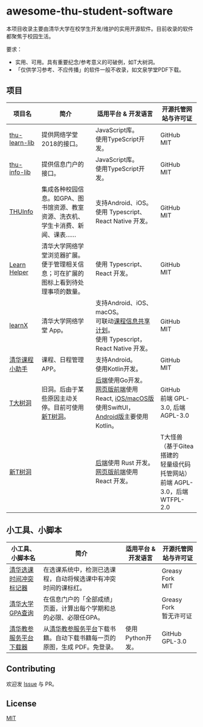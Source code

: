 # awesome-thu-student-software
本项目收录主要由清华大学在校学生开发/维护的实用开源软件。目前收录的软件都聚焦于校园生活。

要求：
* 实用、可用。具有重要纪念/参考意义的可破例，如T大树洞。
* 「仅供学习参考、不应传播」的软件一般不收录，如文泉学堂PDF下载。

## 项目

| 项目名                                                             | 简介                                                                                 | 适用平台 & 开发语言                                                                                                                                                                                                                                                                                | 开源托管网站与许可证                                                                |
| ------------------------------------------------------------------ | ------------------------------------------------------------------------------------ | -------------------------------------------------------------------------------------------------------------------------------------------------------------------------------------------------------------------------------------------------------------------------------------------------- | ----------------------------------------------------------------------------------- |
| [thu-learn-lib](https://github.com/Harry-Chen/thu-learn-lib)       | 提供网络学堂2018的接口。                                                             | JavaScript库。</br>使用TypeScript开发。                                                                                                                                                                                                                                                            | GitHub</br>MIT                                                                      |
| [thu-info-lib](https://github.com/thu-info-community/thu-info-lib) | 提供信息门户的接口。                                                                 | JavaScript库。</br>使用TypeScript开发。                                                                                                                                                                                                                                                            | GitHub</br>MIT                                                                      |
| [THUInfo](https://github.com/UNIDY2002/THUInfo)                    | 集成各种校园信息。如GPA、图书馆资源、教室资源、洗衣机、学生卡消费、新闻、课表……      | 支持Android、iOS。</br>使用 Typescript、React Native 开发。                                                                                                                                                                                                                                        | GitHub</br>MIT                                                                      |
| [Learn Helper](https://github.com/Harry-Chen/Learn-Helper)         | 清华大学网络学堂浏览器扩展。便于管理相关信息；可在扩展的图标上看到待处理事项的数量。 | 使用 Typescript、React 开发。                                                                                                                                                                                                                                                                      | GitHub</br>MIT                                                                      |
| [learnX](https://github.com/robertying/learnX)                     | 清华大学网络学堂 App。                                                               | 支持Android、iOS、macOS。</br>可联动[课程信息共享计划](https://tsinghua.app/courses)。</br>使用 Typescript，React Native 开发。                                                                                                                                                                    | GitHub</br>MIT                                                                      |
| [清华课程小助手](https://github.com/Starrah/THUCourseHelper)       | 课程、日程管理APP。                                                                  | 支持Android。</br>使用Kotlin开发。                                                                                                                                                                                                                                                                 | GitHub</br>MIT                                                                      |
| [T大树洞](https://github.com/treehollow/)                          | 旧洞。后由于某些原因主动关停。目前可使用[新T树洞](https://hole-thu.github.io/)。     | [后端](https://github.com/treehollow/treehollow-backend)使用Go开发。</br>[网页版前端](https://github.com/treehollow/webhole)使用React, [iOS/macOS版](https://github.com/treehollow/treehollow-v3-ios)使用SwiftUI，[Android版](https://github.com/treehollow/treehollow-v3-android)主要使用Kotlin。 | GitHub</br>前端 GPL-3.0, 后端 AGPL-3.0                                              |
| [新T树洞](https://git.thu.monster/newthuhole/)                     |                                                                                      | [后端](https://git.thu.monster/newthuhole/hole-backend-rust)使用 Rust 开发。</br>[网页版前端](https://git.thu.monster/newthuhole/hole_thu_frontend)使用 React 开发。                                                                                                                               | T大怪兽（基于Gitea搭建的</br>轻量级代码托管网站）</br>前端 AGPL-3.0，后端 WTFPL-2.0 |

## 小工具、小脚本

| 小工具、小脚本名                                                                                                         | 简介                                                                                                             | 适用平台 & 开发语言 | 开源托管网站与许可证       |
| ------------------------------------------------------------------------------------------------------------------------ | ---------------------------------------------------------------------------------------------------------------- | ------------------- | -------------------------- |
| [清华选课时间冲突标记器](https://greasyfork.org/zh-CN/scripts/408340-tsinghuacourseconflictmarker)                       | 在选课系统中，检测已选课程，自动将候选课中有冲突时间的课标红。                                                   |                     | Greasy Fork</br>MIT        |
| [清华大学GPA查询](https://greasyfork.org/zh-CN/scripts/420540-%E6%B8%85%E5%8D%8E%E5%A4%A7%E5%AD%A6gpa%E6%9F%A5%E8%AF%A2) | 在信息门户的「全部成绩」页面，计算出每个学期和总的必限、必限任GPA。                                              |                     | Greasy Fork</br>暂无许可证 |
| [清华教参服务平台下载器](https://github.com/libthu/reserves-lib-tsinghua-downloader)                                     | 从[清华教参服务平台](http://reserves.lib.tsinghua.edu.cn/)下载书籍。自动下载书籍每一页的原图，生成 PDF。免登录。 | 使用Python开发。    | GitHub</br>GPL-3.0         |

## Contributing

欢迎发 [Issue](https://github.com/Ethkuil/awesome-thu-student-software/issues/new) 与 PR。

## License

[MIT](./LICENSE)
